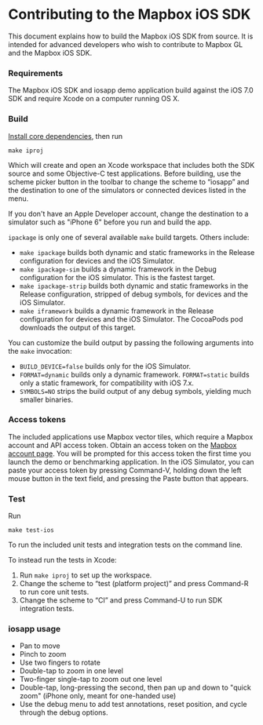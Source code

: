 # Contributing to the Mapbox iOS SDK

This document explains how to build the Mapbox iOS SDK from source. It is intended for advanced developers who wish to contribute to Mapbox GL and the Mapbox iOS SDK.

### Requirements

The Mapbox iOS SDK and iosapp demo application build against the iOS 7.0 SDK and require Xcode on a computer running OS X.

### Build

[Install core dependencies](../../INSTALL.md), then run

    make iproj

Which will create and open an Xcode workspace that includes both the SDK source and some Objective-C test applications. Before building, use the scheme picker button in the toolbar to change the scheme to “iosapp” and the destination to one of the simulators or connected devices listed in the menu.

If you don't have an Apple Developer account, change the destination to a simulator such as "iPhone 6" before you run and build the app.

`ipackage` is only one of several available `make` build targets. Others include:

* `make ipackage` builds both dynamic and static frameworks in the Release configuration for devices and the iOS Simulator.
* `make ipackage-sim` builds a dynamic framework in the Debug configuration for the iOS simulator. This is the fastest target.
* `make ipackage-strip` builds both dynamic and static frameworks in the Release configuration, stripped of debug symbols, for devices and the iOS Simulator.
* `make iframework` builds a dynamic framework in the Release configuration for devices and the iOS Simulator. The CocoaPods pod downloads the output of this target.

You can customize the build output by passing the following arguments into the `make` invocation:

* `BUILD_DEVICE=false` builds only for the iOS Simulator.
* `FORMAT=dynamic` builds only a dynamic framework. `FORMAT=static` builds only a static framework, for compatibility with iOS 7.x.
* `SYMBOLS=NO` strips the build output of any debug symbols, yielding much smaller binaries.

### Access tokens

The included applications use Mapbox vector tiles, which require a Mapbox account and API access token. Obtain an access token on the [Mapbox account page](https://www.mapbox.com/studio/account/tokens/). You will be prompted for this access token the first time you launch the demo or benchmarking application. In the iOS Simulator, you can paste your access token by pressing Command-V, holding down the left mouse button in the text field, and pressing the Paste button that appears.

### Test

Run

    make test-ios

To run the included unit tests and integration tests on the command line.

To instead run the tests in Xcode:

1. Run `make iproj` to set up the workspace.
1. Change the scheme to “test (platform project)” and press Command-R to run core unit tests.
1. Change the scheme to “CI” and press Command-U to run SDK integration tests.

### iosapp usage

- Pan to move
- Pinch to zoom
- Use two fingers to rotate
- Double-tap to zoom in one level
- Two-finger single-tap to zoom out one level
- Double-tap, long-pressing the second, then pan up and down to "quick zoom" (iPhone only, meant for one-handed use)
- Use the debug menu to add test annotations, reset position, and cycle through the debug options.
